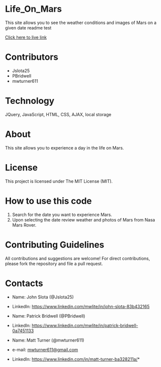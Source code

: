 # Life_On_Mars
This site allows you to see the weather conditions and images of Mars on a given date
readme test 


[Click here to live link](https://mwturner611.github.io/Life_On_Mars/)

# Contributors
* Jslota25
* PBridwell
* mwturner611

# Technology
JQuery, JavaScript, HTML, CSS, AJAX, local storage

# About
This site allows you to experience a day in the life on Mars. 

# License
This project is licensed under The MIT License (MIT).

# How to use this code
1. Search for the date you want to experience Mars.
2. Upon selecting the date review weather and photos of Mars from Nasa Mars Rover.


# Contributing Guidelines
All contributions and suggestions are welcome! For direct contributions, please fork the repository and file a pull request.

# Contacts
* Name: John Slota (@Jslota25)
* LinkedIn: https://www.linkedin.com/mwlite/in/john-slota-83b432165

* Name: Patrick Bridwell (@PBridwell)
* LinkedIn: https://www.linkedin.com/mwlite/in/patrick-bridwell-0a7451133

* Name: Matt Turner (@mwturner611)
* e-mail: mwturner611@gmail.com
* LinkedIn: https://www.linkedin.com/in/matt-turner-ba328211a/*

